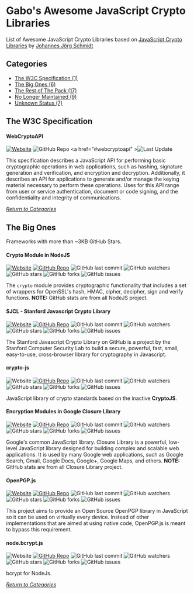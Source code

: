 # Gabo's Awesome JavaScript Crypto Libraries

List of Awesome JavaScript Crypto Libraries based on 
[JavaScript Crypto Libraries](https://gist.github.com/jo/8619441) by
[Johannes Jörg Schmidt](https://github.com/jo)



## Categories

* [The W3C Specification (1)](#the-w3c-specification)
* [The Big Ones (6)](#the-big-ones)
* [The Rest of The Pack (17)](READMERestOfThePack.md)
* [No Longer Maintained (9)](READMENoLongerMaintained.md)
* [Unknown Status (7)](READMEUnknownStatus.md)



## The W3C Specification

#### WebCryptoAPI

[![Website](https://img.shields.io/badge/WebSite-On-brightgreen.svg?style=flat-square&maxAge=5184000)](http://www.w3.org/TR/WebCryptoAPI)
<a>![GitHub Repo](https://img.shields.io/badge/github-none-red.svg?style=flat-square&maxAge=5184000)</a>
<a href="#webcryptoapi"
\>![Last Update](https://img.shields.io/badge/last%20update-2017-brightgreen.svg?style=flat-square&maxAge=5184000)</a>

This specification describes a JavaScript API for performing basic
cryptographic operations in web applications, such as hashing, signature
generation and verification, and encryption and decryption.
Additionally, it describes an API for applications to generate and/or
manage the keying material necessary to perform these operations. Uses
for this API range from user or service authentication, document or code
signing, and the confidentiality and integrity of communications.


[_Return to Categories_](#categories)



## The Big Ones

Frameworks with more than ~3KB GitHub Stars.


#### Crypto Module in NodeJS

[![Website](https://img.shields.io/badge/WebSite-On-brightgreen.svg?style=flat-square&maxAge=5184000)](https://nodejs.org/api/crypto.html)
[![GitHub Repo](https://img.shields.io/badge/github-repo-brightgreen.svg?style=flat-square&maxAge=5184000)](https://github.com/nodejs/node)
![GitHub last commit](https://img.shields.io/github/last-commit/nodejs/node.svg?style=flat-square&maxAge=5184000)
![GitHub watchers](https://img.shields.io/github/watchers/nodejs/node.svg?style=flat-square&maxAge=5184000)
![GitHub stars](https://img.shields.io/github/stars/nodejs/node.svg?style=flat-square&maxAge=5184000)
![GitHub forks](https://img.shields.io/github/forks/nodejs/node.svg?style=flat-square&maxAge=5184000)
![GitHub issues](https://img.shields.io/github/issues/nodejs/node.svg?style=flat-square&maxAge=5184000)

The `crypto` module provides cryptographic functionality that includes a
set of wrappers for OpenSSL's hash, HMAC, cipher, decipher, sign and
verify functions. **NOTE:** GitHub stats are from all NodeJS project.


#### SJCL - Stanford Javascript Crypto Library

[![Website](https://img.shields.io/badge/WebSite-On-brightgreen.svg?style=flat-square&maxAge=5184000)](http://bitwiseshiftleft.github.io/sjcl)
[![GitHub Repo](https://img.shields.io/badge/github-repo-brightgreen.svg?style=flat-square&maxAge=5184000)](https://github.com/bitwiseshiftleft/sjcl)
![GitHub last commit](https://img.shields.io/github/last-commit/bitwiseshiftleft/sjcl.svg?style=flat-square&maxAge=5184000)
![GitHub watchers](https://img.shields.io/github/watchers/bitwiseshiftleft/sjcl.svg?style=flat-square&maxAge=5184000)
![GitHub stars](https://img.shields.io/github/stars/bitwiseshiftleft/sjcl.svg?style=flat-square&maxAge=5184000)
![GitHub forks](https://img.shields.io/github/forks/bitwiseshiftleft/sjcl.svg?style=flat-square&maxAge=5184000)
![GitHub issues](https://img.shields.io/github/issues/bitwiseshiftleft/sjcl.svg?style=flat-square&maxAge=5184000)

The Stanford Javascript Crypto Library on GitHub is a project by the
Stanford Computer Security Lab to build a secure, powerful, fast, small,
easy-to-use, cross-browser library for cryptography in Javascript.


#### crypto-js

![Website](https://img.shields.io/badge/WebSite-Off-red.svg?style=flat-square&maxAge=5184000)
[![GitHub Repo](https://img.shields.io/badge/github-repo-brightgreen.svg?style=flat-square&maxAge=5184000)](https://github.com/brix/crypto-js)
![GitHub last commit](https://img.shields.io/github/last-commit/brix/crypto-js.svg?style=flat-square&maxAge=5184000)
![GitHub watchers](https://img.shields.io/github/watchers/brix/crypto-js.svg?style=flat-square&maxAge=5184000)
![GitHub stars](https://img.shields.io/github/stars/brix/crypto-js.svg?style=flat-square&maxAge=5184000)
![GitHub forks](https://img.shields.io/github/forks/brix/crypto-js.svg?style=flat-square&maxAge=5184000)
![GitHub issues](https://img.shields.io/github/issues/brix/crypto-js.svg?style=flat-square&maxAge=5184000)

JavaScript library of crypto standards based on the inactive
**CryptoJS**.


#### Encryption Modules in Google Closure Library

[![Website](https://img.shields.io/badge/WebSite-On-brightgreen.svg?style=flat-square&maxAge=5184000)](https://google.github.io/closure-library/api/goog.crypt.Aes.html)
[![GitHub Repo](https://img.shields.io/badge/github-repo-brightgreen.svg?style=flat-square&maxAge=5184000)](https://github.com/google/closure-library)
![GitHub last commit](https://img.shields.io/github/last-commit/google/closure-library.svg?style=flat-square&maxAge=5184000)
![GitHub watchers](https://img.shields.io/github/watchers/google/closure-library.svg?style=flat-square&maxAge=5184000)
![GitHub stars](https://img.shields.io/github/stars/google/closure-library.svg?style=flat-square&maxAge=5184000)
![GitHub forks](https://img.shields.io/github/forks/google/closure-library.svg?style=flat-square&maxAge=5184000)
![GitHub issues](https://img.shields.io/github/issues/google/closure-library.svg?style=flat-square&maxAge=5184000)

Google's common JavaScript library. Closure Library is a powerful,
low-level JavaScript library designed for building complex and scalable
web applications. It is used by many Google web applications, such as
Google Search, Gmail, Google Docs, Google+, Google Maps, and others.
**NOTE:** GitHub stats are from all Closure Library project.


#### OpenPGP.js

[![Website](https://img.shields.io/badge/WebSite-On-brightgreen.svg?style=flat-square&maxAge=5184000)](https://openpgpjs.org)
[![GitHub Repo](https://img.shields.io/badge/github-repo-brightgreen.svg?style=flat-square&maxAge=5184000)](https://github.com/openpgpjs/openpgpjs)
![GitHub last commit](https://img.shields.io/github/last-commit/openpgpjs/openpgpjs.svg?style=flat-square&maxAge=5184000)
![GitHub watchers](https://img.shields.io/github/watchers/openpgpjs/openpgpjs.svg?style=flat-square&maxAge=5184000)
![GitHub stars](https://img.shields.io/github/stars/openpgpjs/openpgpjs.svg?style=flat-square&maxAge=5184000)
![GitHub forks](https://img.shields.io/github/forks/openpgpjs/openpgpjs.svg?style=flat-square&maxAge=5184000)
![GitHub issues](https://img.shields.io/github/issues/openpgpjs/openpgpjs.svg?style=flat-square&maxAge=5184000)

This project aims to provide an Open Source OpenPGP library in
JavaScript so it can be used on virtually every device. Instead of other
implementations that are aimed at using native code, OpenPGP.js is meant
to bypass this requirement.


#### node.bcrypt.js

![Website](https://img.shields.io/badge/WebSite-Off-red.svg?style=flat-square&maxAge=5184000)
[![GitHub Repo](https://img.shields.io/badge/github-repo-brightgreen.svg?style=flat-square&maxAge=5184000)](https://github.com/kelektiv/node.bcrypt.js)
![GitHub last commit](https://img.shields.io/github/last-commit/kelektiv/node.bcrypt.js.svg?style=flat-square&maxAge=5184000)
![GitHub watchers](https://img.shields.io/github/watchers/kelektiv/node.bcrypt.js.svg?style=flat-square&maxAge=5184000)
![GitHub stars](https://img.shields.io/github/stars/kelektiv/node.bcrypt.js.svg?style=flat-square&maxAge=5184000)
![GitHub forks](https://img.shields.io/github/forks/kelektiv/node.bcrypt.js.svg?style=flat-square&maxAge=5184000)
![GitHub issues](https://img.shields.io/github/issues/kelektiv/node.bcrypt.js.svg?style=flat-square&maxAge=5184000)

bcrypt for NodeJs. 



[_Return to Categories_](#categories)
